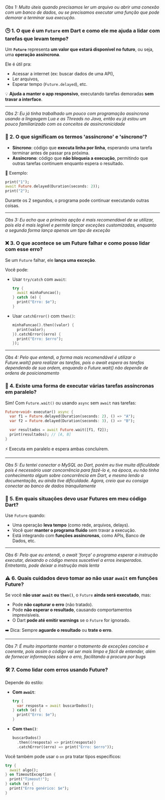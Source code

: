 *Obs 1: Muito úteis quando precisamos ler um arquivo ou abrir uma conexão com um banco de dados, ou se precisamos executar uma função que pode demorar a terminar sua execução.*

### 🕒 **1. O que é um `Future` em Dart e como ele me ajuda a lidar com tarefas que levam tempo?**
Um **`Future`** representa **um valor que estará disponível no futuro**, ou seja, uma **operação assíncrona**.

Ele é útil pra:
- Acessar a internet (ex: buscar dados de uma API),
- Ler arquivos,
- Esperar tempo (`Future.delayed`), etc.

💡 **Ajuda a manter o app responsivo**, executando tarefas demoradas **sem travar a interface**.

---

*Obs 2: Eu já tinha trabalhado um pouco com programação assíncrona usando a lingaugem Lua e as Threads no Java, então eu já estou um pouco familiarizado com os conceitos de assincronicidade*

### 🧭 **2. O que significam os termos 'assíncrono' e 'síncrono'?**
- **Síncrono**: código que **executa linha por linha**, esperando uma tarefa terminar antes de passar pra próxima.
- **Assíncrono**: código que **não bloqueia a execução**, permitindo que outras tarefas continuem enquanto espera o resultado.

📌 Exemplo:
```dart
print("1");
await Future.delayed(Duration(seconds: 2));
print("2");
```
Durante os 2 segundos, o programa pode continuar executando outras coisas.

---

*Obs 3: Eu acho que a primeira opção é mais recomendável de se utilizar, pois ela é mais legível e permite lançar exceções customizadas, enquanto a segunda forma lança apenas um tipo de exceção*

### ❌ **3. O que acontece se um Future falhar e como posso lidar com esse erro?**
Se um `Future` falhar, ele **lança uma exceção**.

Você pode:
- Usar `try/catch` com `await`:
  ```dart
  try {
    await minhaFuncao();
  } catch (e) {
    print("Erro: $e");
  }
  ```
- Usar `catchError()` com `then()`:
  ```dart
  minhaFuncao().then((valor) {
    print(valor);
  }).catchError((erro) {
    print("Erro: $erro");
  });
  ```

---

*Obs 4: Pelo que entendi, a forma mais recomendável é utilizar o Future.wait() para realizar as tarefas, pois o await espera as tarefas dependendo de sua ordem, enquando o Future.wait() não depende de ordens de posicionamento*

### 🔀 **4. Existe uma forma de executar várias tarefas assíncronas em paralelo?**
Sim! Com `Future.wait()` ou usando `async` sem `await` nas tarefas:

```dart
Future<void> executar() async {
  var f1 = Future.delayed(Duration(seconds: 2), () => "A");
  var f2 = Future.delayed(Duration(seconds: 3), () => "B");

  var resultados = await Future.wait([f1, f2]);
  print(resultados); // [A, B]
}
```

⚡ Executa em paralelo e espera ambas concluírem.

---

*Obs 5: Eu tentei conectar o MySQL ao Dart, porém eu tive muita dificuldade pois é necessário usar concorrência para fazê-lo e, na época, eu não tinha conhecimento algum sobre concorrência em Dart, e mesmo lendo a documentação, eu ainda tive dificuldade. Agora, creio que eu consiga conectar ao banco de dados tranquilamente*

### 🧰 **5. Em quais situações devo usar Futures em meu código Dart?**
Use `Future` quando:
- Uma operação **leva tempo** (como rede, arquivos, delays).
- Você quer **manter o programa fluido** sem travar a execução.
- Está integrando com **funções assíncronas**, como APIs, Banco de Dados, etc.

---

*Obs 6: Pelo que eu entendi, o await 'força' o programa esperar a instrução executar, deixando o código menos suscetível a erros inesperados. Entretanto, pode deixar a instrução mais lenta*

### ⚠️ **6. Quais cuidados devo tomar ao não usar `await` em funções Future?**
Se você **não usar `await` ou `then()`**, o `Future` **ainda será executado**, mas:
- Pode **não capturar o erro** (não tratado).
- Pode **não esperar o resultado**, causando comportamentos imprevisíveis.
- O Dart **pode até emitir warnings** se o `Future` for ignorado.

➡️ Dica: Sempre **aguarde o resultado** ou **trate o erro**.

---

*Obs 7: É muito importante manter o tratamento de exceções conciso e coerente, pois assim o código vai ser mais limpo e fácil de entender, além de fornecer informações sobre o erro, facilitando a procura por bugs*

### 🛠️ **7. Como lidar com erros usando Future?**
Depende do estilo:

- **Com `await`**:
  ```dart
  try {
    var resposta = await buscarDados();
  } catch (e) {
    print("Erro: $e");
  }
  ```

- **Com `then()`**:
  ```dart
  buscarDados()
    .then((resposta) => print(resposta))
    .catchError((erro) => print("Erro: $erro"));
  ```

Você também pode usar o `on` pra tratar tipos específicos:
```dart
try {
  await algo();
} on TimeoutException {
  print("Timeout!");
} catch (e) {
  print("Erro genérico: $e");
}
```